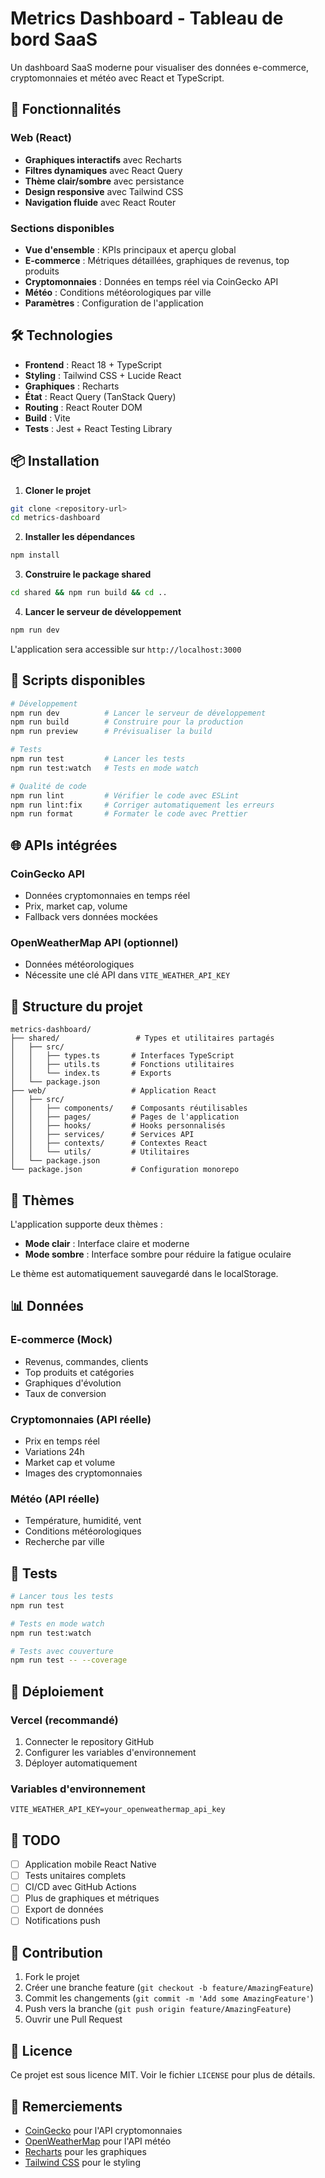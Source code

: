 # Metrics Dashboard - Tableau de bord SaaS

Un dashboard SaaS moderne pour visualiser des données e-commerce, cryptomonnaies et météo avec React et TypeScript.

## 🚀 Fonctionnalités

### Web (React)
- **Graphiques interactifs** avec Recharts
- **Filtres dynamiques** avec React Query
- **Thème clair/sombre** avec persistance
- **Design responsive** avec Tailwind CSS
- **Navigation fluide** avec React Router

### Sections disponibles
- **Vue d'ensemble** : KPIs principaux et aperçu global
- **E-commerce** : Métriques détaillées, graphiques de revenus, top produits
- **Cryptomonnaies** : Données en temps réel via CoinGecko API
- **Météo** : Conditions météorologiques par ville
- **Paramètres** : Configuration de l'application

## 🛠️ Technologies

- **Frontend** : React 18 + TypeScript
- **Styling** : Tailwind CSS + Lucide React
- **Graphiques** : Recharts
- **État** : React Query (TanStack Query)
- **Routing** : React Router DOM
- **Build** : Vite
- **Tests** : Jest + React Testing Library

## 📦 Installation

1. **Cloner le projet**
```bash
git clone <repository-url>
cd metrics-dashboard
```

2. **Installer les dépendances**
```bash
npm install
```

3. **Construire le package shared**
```bash
cd shared && npm run build && cd ..
```

4. **Lancer le serveur de développement**
```bash
npm run dev
```

L'application sera accessible sur `http://localhost:3000`

## 🔧 Scripts disponibles

```bash
# Développement
npm run dev          # Lancer le serveur de développement
npm run build        # Construire pour la production
npm run preview      # Prévisualiser la build

# Tests
npm run test         # Lancer les tests
npm run test:watch   # Tests en mode watch

# Qualité de code
npm run lint         # Vérifier le code avec ESLint
npm run lint:fix     # Corriger automatiquement les erreurs
npm run format       # Formater le code avec Prettier
```

## 🌐 APIs intégrées

### CoinGecko API
- Données cryptomonnaies en temps réel
- Prix, market cap, volume
- Fallback vers données mockées

### OpenWeatherMap API (optionnel)
- Données météorologiques
- Nécessite une clé API dans `VITE_WEATHER_API_KEY`

## 📱 Structure du projet

```
metrics-dashboard/
├── shared/                 # Types et utilitaires partagés
│   ├── src/
│   │   ├── types.ts       # Interfaces TypeScript
│   │   ├── utils.ts       # Fonctions utilitaires
│   │   └── index.ts       # Exports
│   └── package.json
├── web/                   # Application React
│   ├── src/
│   │   ├── components/    # Composants réutilisables
│   │   ├── pages/         # Pages de l'application
│   │   ├── hooks/         # Hooks personnalisés
│   │   ├── services/      # Services API
│   │   ├── contexts/      # Contextes React
│   │   └── utils/         # Utilitaires
│   └── package.json
└── package.json           # Configuration monorepo
```

## 🎨 Thèmes

L'application supporte deux thèmes :
- **Mode clair** : Interface claire et moderne
- **Mode sombre** : Interface sombre pour réduire la fatigue oculaire

Le thème est automatiquement sauvegardé dans le localStorage.

## 📊 Données

### E-commerce (Mock)
- Revenus, commandes, clients
- Top produits et catégories
- Graphiques d'évolution
- Taux de conversion

### Cryptomonnaies (API réelle)
- Prix en temps réel
- Variations 24h
- Market cap et volume
- Images des cryptomonnaies

### Météo (API réelle)
- Température, humidité, vent
- Conditions météorologiques
- Recherche par ville

## 🧪 Tests

```bash
# Lancer tous les tests
npm run test

# Tests en mode watch
npm run test:watch

# Tests avec couverture
npm run test -- --coverage
```

## 🚀 Déploiement

### Vercel (recommandé)
1. Connecter le repository GitHub
2. Configurer les variables d'environnement
3. Déployer automatiquement

### Variables d'environnement
```env
VITE_WEATHER_API_KEY=your_openweathermap_api_key
```

## 📝 TODO

- [ ] Application mobile React Native
- [ ] Tests unitaires complets
- [ ] CI/CD avec GitHub Actions
- [ ] Plus de graphiques et métriques
- [ ] Export de données
- [ ] Notifications push

## 🤝 Contribution

1. Fork le projet
2. Créer une branche feature (`git checkout -b feature/AmazingFeature`)
3. Commit les changements (`git commit -m 'Add some AmazingFeature'`)
4. Push vers la branche (`git push origin feature/AmazingFeature`)
5. Ouvrir une Pull Request

## 📄 Licence

Ce projet est sous licence MIT. Voir le fichier `LICENSE` pour plus de détails.

## 🙏 Remerciements

- [CoinGecko](https://coingecko.com/) pour l'API cryptomonnaies
- [OpenWeatherMap](https://openweathermap.org/) pour l'API météo
- [Recharts](https://recharts.org/) pour les graphiques
- [Tailwind CSS](https://tailwindcss.com/) pour le styling
